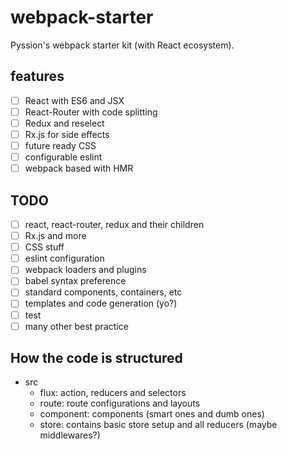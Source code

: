 # webpack-starter

Pyssion's webpack starter kit (with React ecosystem).


## features

- [ ] React with ES6 and JSX
- [ ] React-Router with code splitting
- [ ] Redux and reselect
- [ ] Rx.js for side effects
- [ ] future ready CSS
- [ ] configurable eslint
- [ ] webpack based with HMR

## TODO

- [ ] react, react-router, redux and their children
- [ ] Rx.js and more
- [ ] CSS stuff
- [ ] eslint configuration
- [ ] webpack loaders and plugins
- [ ] babel syntax preference
- [ ] standard components, containers, etc
- [ ] templates and code generation (yo?)
- [ ] test
- [ ] many other best practice

## How the code is structured

- src
  - flux: action, reducers and selectors
  - route: route configurations and layouts
  - component: components (smart ones and dumb ones)
  - store: contains basic store setup and all reducers (maybe middlewares?)
